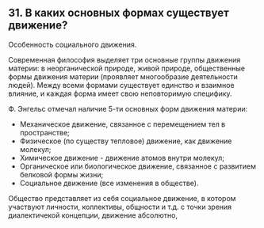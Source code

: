﻿## 31. В каких основных формах существует движение?
Особенность социального движения.

Современная философия выделяет три основные группы движения материи:
в неорганической природе, живой природе, общественные формы движения материи
(проявляет многообразие деятельности людей). Между всеми формами существует
единство и взаимное влияние, и каждая форма имеет свою неповторимую специфику.

Ф. Энгельс отмечал наличие 5-ти основных форм движения материи:

- Механическое движение, связанное с перемещением тел в пространстве;
- Физическое (по существу тепловое) движение, как движение молекул;
- Химическое движение - движение атомов внутри молекул;
- Органическое или биологическое движение, связанное с развитием
  белковой формы жизни;
- Социальное движение (все изменения в обществе).

Общество представляет из себя социальное движение, в котором участвуют
личности, коллективы, общности и т.д. с точки зрения диалектичекой
концепции, движение абсолютно,
